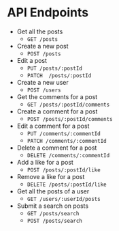 # API Endpoints

- Get all the posts
  - `GET /posts`
- Create a new post
  - `POST /posts`
- Edit a post
  - `PUT /posts/:postId`
  - `PATCH  /posts/:postId`
- Create a new user
  - `POST /users`
- Get the comments for a post
  - `GET /posts/:postId/comments`
- Create a comment for a post
  - `POST /posts/:postId/comments`
- Edit a comment for a post
  - `PUT /comments/:commentId`
  - `PATCH /comments/:commentId`
- Delete a comment for a post
  - `DELETE /comments/:commentId`
- Add a like for a post
  - `POST /posts/:postId/like`
- Remove a like for a post
  - `DELETE /posts/:postId/like`
- Get all the posts of a user
  - `GET /users/:userId/posts`
- Submit a search on posts
  - `GET /posts/search`
  - `POST /posts/search`
